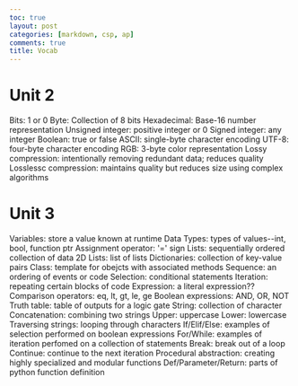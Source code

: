 ```yaml
---
toc: true
layout: post
categories: [markdown, csp, ap]
comments: true
title: Vocab
---
```


# Unit 2

Bits: 1 or 0
Byte: Collection of 8 bits
Hexadecimal: Base-16 number representation
Unsigned integer: positive integer or 0
Signed integer: any integer
Boolean: true or false
ASCII: single-byte character encoding
UTF-8: four-byte character encoding
RGB: 3-byte color representation
Lossy compression: intentionally removing redundant data; reduces quality
Losslessc compression: maintains quality but reduces size using complex algorithms

# Unit 3

Variables: store a value known at runtime
Data Types: types of values--int, bool, function ptr
Assignment operator: '=' sign
Lists: sequentially ordered collection of data
2D Lists: list of lists
Dictionaries: collection of key-value pairs
Class: template for obejcts with associated methods
Sequence: an ordering of events or code
Selection: conditional statements
Iteration: repeating certain blocks of code
Expression: a literal expression??
Comparison operators: eq, lt, gt, le, ge
Boolean expressions: AND, OR, NOT
Truth table: table of outputs for a logic gate
String: collection of character
Concatenation: combining two strings
Upper: uppercase
Lower: lowercase
Traversing strings: looping through characters
If/Elif/Else: examples of selection performed on boolean expressions
For/While: examples of iteration perfomed on a collection of statements
Break: break out of a loop
Continue: continue to the next iteration
Procedural abstraction: creating highly specialized and modular functions
Def/Parameter/Return: parts of python function definition
